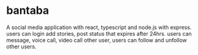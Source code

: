 # bantaba
A social media application with react, typescript and node.js with express.
users can login add stories, post status that expires after 24hrs.
users can message, voice call, video call other user,
users can follow and unfollow other users.
